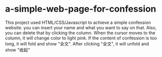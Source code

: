 # a-simple-web-page-for-confession
This project used HTML/CSS/Javascript to achieve a simple confession website. you can insert your name and what you want to say on that. Also, you can delete that by clicking the column.
When the cursor moves to the column, it will change color to light pink.
If the content of confession is too long, it will fold and show "全文". After clicking "全文", it will unfold and show "收起“
